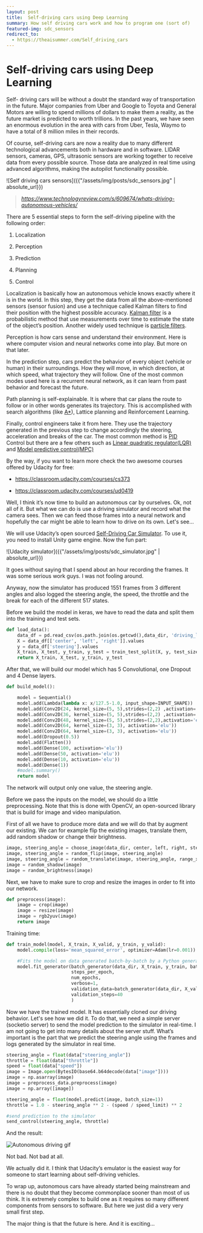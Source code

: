 ```yaml
---
layout: post
title:  Self-driving cars using Deep Learning
summary: How self driving cars work and how to program one (sort of)
featured-img: sdc_sensors
redirect_to:
  - https://theaisummer.com/Self_driving_cars
---
```


# Self-driving cars using Deep Learning


Self- driving cars will be without a doubt the standard way of transportation in
the future. Major companies from Uber and Google to Toyota and General Motors
are willing to spend millions of dollars to make them a reality, as the future
market is predicted to worth trillions. In the past years, we have seen an
enormous evolution in the area with cars from Uber, Tesla, Waymo to have a total
of 8 million miles in their records.

Of course, self-driving cars are now a reality due to many different
technological advancements both in hardware and in software. LIDAR sensors,
cameras, GPS, ultrasonic sensors are working together to receive data from every
possible source. Those data are analyzed in real time using advanced algorithms,
making the autopilot functionality possible.

![Self driving cars sensors]({{"/assets/img/posts/sdc_sensors.jpg" | absolute_url}})
>   *https://www.technologyreview.com/s/609674/whats-driving-autonomous-vehicles/*

There are 5 essential steps to form the self-driving pipeline with the following
order:

1.  Localization

2.  Perception

3.  Prediction

4.  Planning

5.  Control

Localization is basically how an autonomous vehicle knows exactly where it
is in the world. In this step, they get the data from all the
above-mentioned sensors (sensor fusion) and use a technique called Kalman
filters to find their position with the highest possible accuracy. [Kalman
filter](https://en.wikipedia.org/wiki/Kalman_filter) is a probabilistic
method that use measurements over time to estimate the state of the object’s
position. Another widely used technique is [particle
filters](https://en.wikipedia.org/wiki/Particle_filter#Particle_filters).

Perception is how cars sense and understand their environment. Here is where
computer vision and neural networks come into play. But more on that later.

In the prediction step, cars predict the behavior of every object (vehicle
or human) in their surroundings. How they will move, in which direction, at
which speed, what trajectory they will follow. One of the most common modes
used here is a recurrent neural network, as it can learn from past behavior
and forecast the future.

Path planning is self-explainable. It is where that car plans the route to
follow or in other words generates its trajectory. This is accomplished with
search algorithms (like
[A\*](https://en.wikipedia.org/wiki/A*_search_algorithm)), Lattice planning
and Reinforcement Learning.

Finally, control engineers take it from here. They use the trajectory
generated in the previous step to change accordingly the steering,
acceleration and breaks of the car. The most common method is
[PID](https://en.wikipedia.org/wiki/PID_controller) Control but there are a
few others such as [Linear quadratic regulator(LQR)](https://en.wikipedia.org/wiki/Linear%E2%80%93quadratic_regulator)
and [Model predictive control(MPC)](https://en.wikipedia.org/wiki/Model_predictive_control)

By the way, if you want to learn more check the two awesome courses offered
by Udacity for free:

-   <https://classroom.udacity.com/courses/cs373>

-   <https://classroom.udacity.com/courses/ud0419>

Well, I think it’s now time to build an autonomous car by ourselves. Ok, not all
of it. But what we can do is use a driving simulator and record what the camera
sees. Then we can feed those frames into a neural network and hopefully the car
might be able to learn how to drive on its own. Let's see…

We will use Udacity’s open sourced [Self-Driving Car
Simulator](https://github.com/udacity/self-driving-car-sim). To use it, you need
to install Unity game engine. Now the fun part:

![Udacity simulator]({{"/assets/img/posts/sdc_simulator.jpg" | absolute_url}})

It goes without saying that I spend about an hour recording the frames. It was
some serious work guys. I was not fooling around.

Anyway, now the simulator has produced 1551 frames from 3 different angles and
also logged the steering angle, the speed, the throttle and the break for each
of the different 517 states.

Before we build the model in keras, we have to read the data and split them into
the training and test sets.

```python
def load_data():
    data_df = pd.read_csv(os.path.join(os.getcwd(),data_dir, 'driving_log.csv'), names=['center', 'left', 'right', 'steering', 'throttle', 'reverse', 'speed'])
    X = data_df[['center', 'left', 'right']].values
    y = data_df['steering'].values
    X_train, X_test, y_train, y_test = train_test_split(X, y, test_size=0.2, random_state=0)
    return X_train, X_test, y_train, y_test
```

After that, we will build our model which has 5 Convolutional, one Dropout and 4
Dense layers.

```python
def build_model():

    model = Sequential()
    model.add(Lambda(lambda x: x/127.5-1.0, input_shape=INPUT_SHAPE))
    model.add(Conv2D(24, kernel_size=(5, 5),strides=(2,2) ,activation='elu'))
    model.add(Conv2D(36, kernel_size=(5, 5),strides=(2,2) ,activation='elu'))
    model.add(Conv2D(48, kernel_size=(5, 5),strides=(2,2),activation='elu'))
    model.add(Conv2D(64, kernel_size=(3, 3), activation='elu'))
    model.add(Conv2D(64, kernel_size=(3, 3), activation='elu'))
    model.add(Dropout(0.5))
    model.add(Flatten())
    model.add(Dense(100, activation='elu'))
    model.add(Dense(50, activation='elu'))
    model.add(Dense(10, activation='elu'))
    model.add(Dense(1))
    #model.summary()
    return model
```
The network will output only one value, the steering angle.

Before we pass the inputs on the model, we should do a little preprocessing. Note that this is done with OpenCV, an open-sourced library that is build for image and video manipulation.

First of all we have to produce more data and we will do that by augment our existing. We can for example flip the existing images, translate them, add random shadow or change their brightness.

```python
image, steering_angle = choose_image(data_dir, center, left, right, steering_angle)
image, steering_angle = random_flip(image, steering_angle)
image, steering_angle = random_translate(image, steering_angle, range_x, range_y)
image = random_shadow(image)
image = random_brightness(image)
```
Next, we have to make sure to crop and resize the images in order to fit into our network.

```python
def preprocess(image):
    image = crop(image)
    image = resize(image)
    image = rgb2yuv(image)
    return image
```


Training time:

```python
def train_model(model, X_train, X_valid, y_train, y_valid):
    model.compile(loss='mean_squared_error', optimizer=Adam(lr=0.001))

    #Fits the model on data generated batch-by-batch by a Python generator.
    model.fit_generator(batch_generator(data_dir, X_train, y_train, batch_size, True),
                        steps_per_epoch,
                        num_epochs,
                        verbose=1,
                        validation_data=batch_generator(data_dir, X_valid, y_valid, batch_size, False),
                        validation_steps=40
                        )


```

Now we have the trained model. It has essentially cloned our driving behavior.
Let's see how we did it. To do that, we need a simple server (socketio server)
to send the model prediction to the simulator in real-time. I am not going to
get into many details about the server stuff. What’s important is the part that
we predict the steering angle using the frames and logs generated by the
simulator in real time.

```python
steering_angle = float(data["steering_angle"])
throttle = float(data["throttle"])
speed = float(data["speed"])
image = Image.open(BytesIO(base64.b64decode(data["image"])))
image = np.asarray(image)
image = preprocess_data.preprocess(image)
image = np.array([image])

steering_angle = float(model.predict(image, batch_size=1))
throttle = 1.0 - steering_angle ** 2 - (speed / speed_limit) ** 2

#send prediction to the simulator
send_control(steering_angle, throttle) 
```
And the result:

![Autonomous driving gif](https://media.giphy.com/media/YBIrZtvGPWDaiTqssz/giphy.gif)

Not bad. Not bad at all. 

We actually did it. I think that Udacity’s emulator is the easiest way for someone to start learning about self-driving vehicles.	

To wrap up, autonomous cars have already started being mainstream and there is no doubt that they become commonplace sooner than most of us think. It is extremely complex to build one as it requires so many different components from sensors to software. But here we just did a very very small first step.

The major thing is that the future is here. And it is exciting…
